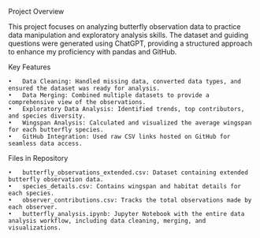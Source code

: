 Project Overview

This project focuses on analyzing butterfly observation data to practice data manipulation and exploratory analysis skills. The dataset and guiding questions were generated using ChatGPT, providing a structured approach to enhance my proficiency with pandas and GitHub.

Key Features

	•	Data Cleaning: Handled missing data, converted data types, and ensured the dataset was ready for analysis.
	•	Data Merging: Combined multiple datasets to provide a comprehensive view of the observations.
	•	Exploratory Data Analysis: Identified trends, top contributors, and species diversity.
	•	Wingspan Analysis: Calculated and visualized the average wingspan for each butterfly species.
	•	GitHub Integration: Used raw CSV links hosted on GitHub for seamless data access.

Files in Repository

	•	butterfly_observations_extended.csv: Dataset containing extended butterfly observation data.
	•	species_details.csv: Contains wingspan and habitat details for each species.
	•	observer_contributions.csv: Tracks the total observations made by each observer.
	•	butterfly_analysis.ipynb: Jupyter Notebook with the entire data analysis workflow, including data cleaning, merging, and visualizations.
